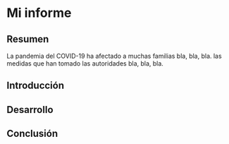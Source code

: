 # Mi informe

## Resumen

La pandemia del COVID-19 ha afectado a muchas familias bla, bla, bla. las medidas que han tomado las autoridades bla, bla, bla.

## Introducción

## Desarrollo

## Conclusión